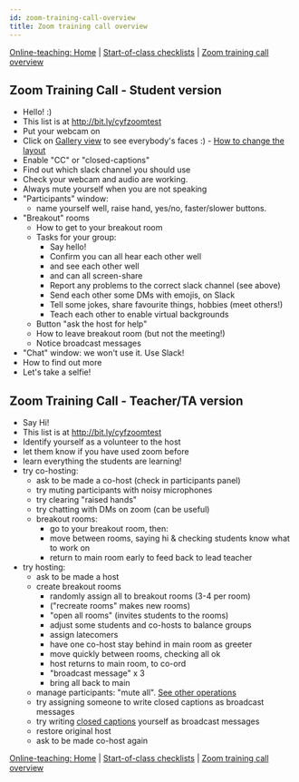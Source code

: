 ```yaml
---
id: zoom-training-call-overview
title: Zoom training call overview
---
```


[Online-teaching: Home](online-teaching.md)
| [Start-of-class checklists](online-start-of-class-checklists.md)
| [Zoom training call overview](zoom-training-call-overview)

## Zoom Training Call - Student version

- Hello! :)
- This list is at http://bit.ly/cyfzoomtest
- Put your webcam on
- Click on [Gallery view](https://support.zoom.us/hc/en-us/articles/360000005883-Displaying-participants-in-gallery-view) to see everybody's faces :) - [How to change the layout](https://support.zoom.us/hc/en-us/articles/201362323-How-Do-I-Change-The-Video-Layout-)
- Enable "CC" or "closed-captions"
- Find out which slack channel you should use
- Check your webcam and audio are working.
- Always mute yourself when you are not speaking
- "Participants" window:
  - name yourself well, raise hand, yes/no, faster/slower buttons.
- "Breakout" rooms
  - How to get to your breakout room
  - Tasks for your group:
    - Say hello!
    - Confirm you can all hear each other well
    - and see each other well
    - and can all screen-share
    - Report any problems to the correct slack channel (see above)
    - Send each other some DMs with emojis, on Slack
    - Tell some jokes, share favourite things, hobbies (meet others!)
    - Teach each other to enable virtual backgrounds
  - Button "ask the host for help"
  - How to leave breakout room (but not the meeting!)
  - Notice broadcast messages
- "Chat" window: we won't use it.  Use Slack!
- How to find out more
- Let's take a selfie!

## Zoom Training Call - Teacher/TA version

- Say Hi!
- This list is at http://bit.ly/cyfzoomtest
- Identify yourself as a volunteer to the host
- let them know if you have used zoom before
- learn everything the students are learning!
- try co-hosting:
  - ask to be made a co-host (check in participants panel)
  - try muting participants with noisy microphones
  - try clearing "raised hands"
  - try chatting with DMs on zoom (can be useful)
  - breakout rooms:
    - go to your breakout room, then:
    - move between rooms, saying hi & checking students know what to work on
    - return to main room early to feed back to lead teacher
- try hosting:
  - ask to be made a host
  - create breakout rooms
    - randomly assign all to breakout rooms (3-4 per room)
    - ("recreate rooms" makes new rooms)
    - "open all rooms" (invites students to the rooms)
    - adjust some students and co-hosts to balance groups
    - assign latecomers
    - have one co-host stay behind in main room as greeter
    - move quickly between rooms, checking all ok
    - host returns to main room, to co-ord
    - "broadcast message" x 3
    - bring all back to main
  - manage participants: "mute all".  [See other operations](https://support.zoom.us/hc/en-us/articles/115005759423-Managing-participants-in-a-meeting)
  - try assigning someone to write closed captions as broadcast messages
  - try writing [closed captions](https://support.zoom.us/hc/en-us/articles/207279736-Getting-Started-with-Closed-Captioning) yourself as broadcast messages
  - restore original host
  - ask to be made co-host again

[Online-teaching: Home](online-teaching.md)
| [Start-of-class checklists](online-start-of-class-checklists.md)
| [Zoom training call overview](zoom-training-call-overview)
